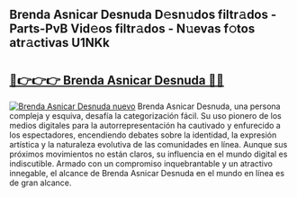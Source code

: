 ## Brenda Asnicar Desnuda D𝚎sn𝚞dos filtr𝚊dos - Parts-PvB Vid𝚎os filtr𝚊dos - N𝚞evas f𝚘tos atr𝚊ctivas U1NKk

# <h2><a href="http://mb6b17.tromn.icu/?c=Brenda+Asnicar+Desnuda">🔗👉👉👉 Brenda Asnicar Desnuda 🔗🔗</a></h2>

[![Brenda Asnicar Desnuda nuevo](https://i.imgur.com/pEAQMta.gif)](http://mb6b17.tromn.icu/?c=Brenda+Asnicar+Desnuda)
Brenda Asnicar Desnuda, una persona compleja y esquiva, desafía la categorización fácil. Su uso pionero de los medios digitales para la autorrepresentación ha cautivado y enfurecido a los espectadores, encendiendo debates sobre la identidad, la expresión artística y la naturaleza evolutiva de las comunidades en línea. Aunque sus próximos movimientos no están claros, su influencia en el mundo digital es indiscutible. Armado con un compromiso inquebrantable y un atractivo innegable, el alcance de Brenda Asnicar Desnuda en el mundo en línea es de gran alcance.
